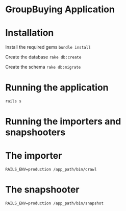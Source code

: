 GroupBuying Application
===============================

Installation
===============================

  Install the required gems
  `bundle install`

  Create the database
  `rake db:create`

  Create the schema
  `rake db:migrate`


Running the application
===============================

`rails s`

Running the importers and snapshooters
============================================

# The importer
`RAILS_ENV=production /app_path/bin/crawl`

# The snapshooter
`RAILS_ENV=production /app_path/bin/snapshot`
